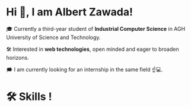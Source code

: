 <h1>Hi 👋, I am Albert Zawada!</h1>

🎓 Currently a third-year student of <b>Industrial Computer Science</b> in AGH University of Science and Technology. 


🛠 Interested in <b>web technologies</b>, open minded and eager to broaden horizons.

🗯️ I am currently looking for an internship in the same field ☝️💻.

<h1>🛠️ Skills !</h1>


<!--
**albizaw/albizaw** is a ✨ _special_ ✨ repository because its `README.md` (this file) appears on your GitHub profile.

Here are some ideas to get you started:

- 🔭 I’m currently working on ...
- 🌱 I’m currently learning ...
- 👯 I’m looking to collaborate on ...
- 🤔 I’m looking for help with ...
- 💬 Ask me about ...
- 📫 How to reach me: ...
- 😄 Pronouns: ...
- ⚡ Fun fact: ...
-->
